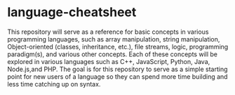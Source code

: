 # language-cheatsheet
This repository will serve as a reference for basic concepts in various programming languages, such as array manipulation, string manipulation, Object-oriented (classes, inheritance, etc.), file streams, logic, programming paradigm(s), and various other concepts. Each of these concepts will be explored in various languages such as C++, JavaScript, Python, Java, Node.js,and PHP. The goal is for this repository to serve as a simple starting point for new users of a language so they can spend more time building and less time catching up on syntax.
